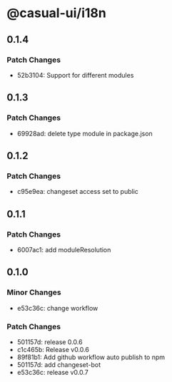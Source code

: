 # @casual-ui/i18n

## 0.1.4

### Patch Changes

- 52b3104: Support for different modules

## 0.1.3

### Patch Changes

- 69928ad: delete type module in package.json

## 0.1.2

### Patch Changes

- c95e9ea: changeset access set to public

## 0.1.1

### Patch Changes

- 6007ac1: add moduleResolution

## 0.1.0

### Minor Changes

- e53c36c: change workflow

### Patch Changes

- 501157d: release 0.0.6
- c1c465b: Release v0.0.6
- 89f81b1: Add github workflow auto publish to npm
- 501157d: add changeset-bot
- e53c36c: release v0.0.7

